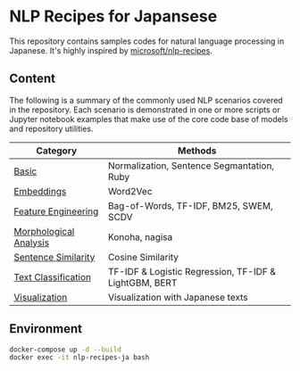 # NLP Recipes for Japansese

This repository contains samples codes for natural language processing in Japanese.
It's highly inspired by [microsoft/nlp-recipes](https://github.com/microsoft/nlp-recipes).

## Content

The following is a summary of the commonly used NLP scenarios covered in the repository. Each scenario is demonstrated in one or more scripts or Jupyter notebook examples that make use of the core code base of models and repository utilities.

|Category|Methods|
|---| --- |
|[Basic](./examples/basic)|Normalization, Sentence Segmantation, Ruby|
|[Embeddings](./examples/embeddings)|Word2Vec|
|[Feature Engineering](./examples/feature_engineering)|Bag-of-Words, TF-IDF, BM25, SWEM, SCDV|
|[Morphological Analysis](./examples/morphological_analysis)|Konoha, nagisa|
|[Sentence Similarity](./examples/sentence_similarity)|Cosine Similarity|
|[Text Classification](./examples/text_classification)|TF-IDF & Logistic Regression, TF-IDF & LightGBM, BERT|
|[Visualization](./examples/visualization)|Visualization with Japanese texts|

## Environment

```bash
docker-compose up -d --build
docker exec -it nlp-recipes-ja bash
```
